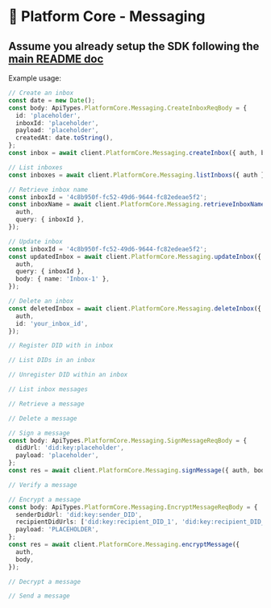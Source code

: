 # 🧍 Platform Core - Messaging
## Assume you already setup the SDK following the [main README doc](https://github.com/Mingyang-Li/mattr-vii#readme)
Example usage:
```ts
// Create an inbox
const date = new Date();
const body: ApiTypes.PlatformCore.Messaging.CreateInboxReqBody = {
  id: 'placeholder',
  inboxId: 'placeholder',
  payload: 'placeholder',
  createdAt: date.toString(),
};
const inbox = await client.PlatformCore.Messaging.createInbox({ auth, body });
```

```ts
// List inboxes
const inboxes = await client.PlatformCore.Messaging.listInboxs({ auth });
```

```ts
// Retrieve inbox name
const inboxId = '4c8b950f-fc52-49d6-9644-fc82edeae5f2';
const inboxName = await client.PlatformCore.Messaging.retrieveInboxName({
  auth,
  query: { inboxId },
});
```

```ts
// Update inbox
const inboxId = '4c8b950f-fc52-49d6-9644-fc82edeae5f2';
const updatedInbox = await client.PlatformCore.Messaging.updateInbox({
  auth,
  query: { inboxId },
  body: { name: 'Inbox-1' },
});
```

```ts
// Delete an inbox
const deletedInbox = await client.PlatformCore.Messaging.deleteInbox({
  auth,
  id: 'your_inbox_id',
});
```

```ts
// Register DID with in inbox
```

```ts
// List DIDs in an inbox
```

```ts
// Unregister DID within an inbox
```

```ts
// List inbox messages
```

```ts
// Retrieve a message
```

```ts
// Delete a message
```

```ts
// Sign a message
const body: ApiTypes.PlatformCore.Messaging.SignMessageReqBody = {
  didUrl: 'did:key:placeholder',
  payload: 'placeholder',
};
const res = await client.PlatformCore.Messaging.signMessage({ auth, body });
```

```ts
// Verify a message
```

```ts
// Encrypt a message
const body: ApiTypes.PlatformCore.Messaging.EncryptMessageReqBody = {
  senderDidUrl: 'did:key:sender_DID',
  recipientDidUrls: ['did:key:recipient_DID_1', 'did:key:recipient_DID_2'],
  payload: 'PLACEHOLDER',
};
const res = await client.PlatformCore.Messaging.encryptMessage({
  auth,
  body,
});
```

```ts
// Decrypt a message
```

```ts
// Send a message
```